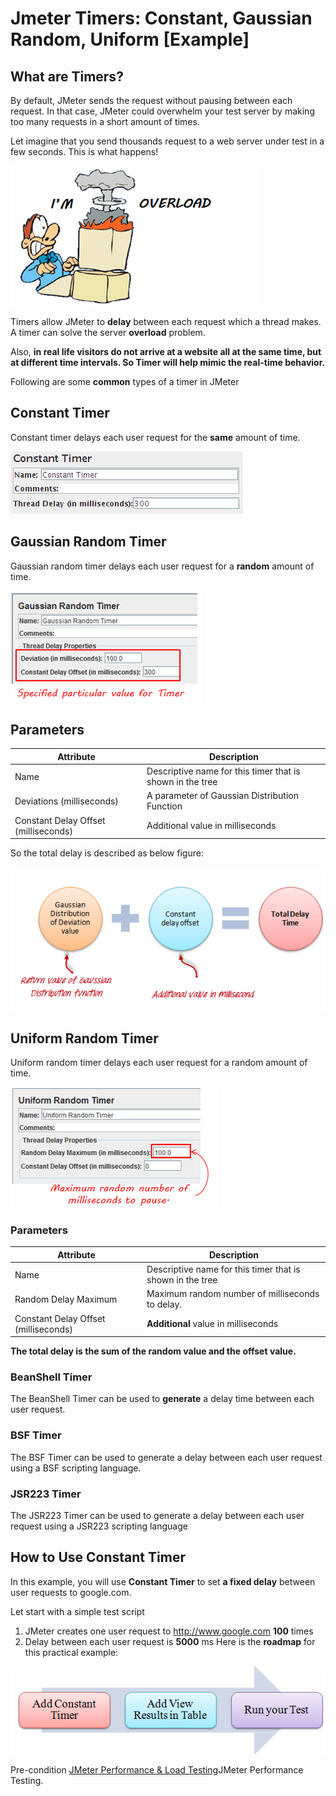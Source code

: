 # Jmeter Timers: Constant, Gaussian Random, Uniform [Example]

## What are Timers?

By default, JMeter sends the request without pausing between each request. In that case, JMeter could overwhelm your test server by making too many requests in a short amount of times.

Let imagine that you send thousands request to a web server under test in a few seconds. This is what happens!

![alt text](TimersImages/image.png)

Timers allow JMeter to **delay** between each request which a thread makes. A timer can solve the server **overload** problem.

Also, **in real life visitors do not arrive at a website all at the same time, but at different time intervals. So Timer will help mimic the real-time behavior.**

Following are some **common** types of a timer in JMeter

## Constant Timer

Constant timer delays each user request for the **same** amount of time.

![alt text](TimersImages/image2.png)

## Gaussian Random Timer

Gaussian random timer delays each user request for a **random** amount of time.

![alt text](TimersImages/image3.png)

## Parameters
| Attribute                      | Description                                           |
|--------------------------------|-------------------------------------------------------|
| Name                           | Descriptive name for this timer that is shown in the tree |
| Deviations (milliseconds)      | A parameter of Gaussian Distribution Function         |
| Constant Delay Offset (milliseconds) | Additional value in milliseconds                    |

So the total delay is described as below figure:

![alt text](TimersImages/image4.png)

## Uniform Random Timer

Uniform random timer delays each user request for a random amount of time.

![alt text](TimersImages/image5.png)

### Parameters
| Attribute                      | Description                                           |
|--------------------------------|-------------------------------------------------------|
| Name                           | Descriptive name for this timer that is shown in the tree |
| Random Delay Maximum           | Maximum random number of milliseconds to delay.       |
| Constant Delay Offset (milliseconds) | **Additional** value in milliseconds                    |

**The total delay is the sum of the random value and the offset value.**

### BeanShell Timer
The BeanShell Timer can be used to **generate** a delay time between each user request.

### BSF Timer
The BSF Timer can be used to generate a delay between each user request using a BSF scripting language.

### JSR223 Timer
The JSR223 Timer can be used to generate a delay between each user request using a JSR223 scripting language

## How to Use Constant Timer
In this example, you will use **Constant Timer** to set **a fixed delay** between user requests to google.com.

Let start with a simple test script

1. JMeter creates one user request to http://www.google.com **100** times
2. Delay between each user request is **5000** ms
Here is the **roadmap** for this practical example:

![alt text](TimersImages/image6.png)

Pre-condition
[JMeter Performance & Load Testing](JMeter%20Performance%20%26%20Load%20Testing.md)JMeter Performance Testing.